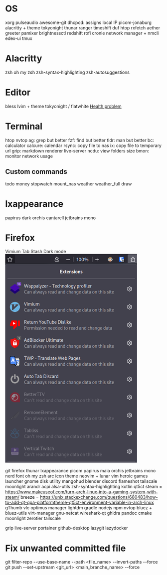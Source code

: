 # OS

xorg
pulseaudio
awesome-git
dhcpcd: assigns local IP
picom-jonaburg
alacritty + theme tokyonight
thunar
ranger
timeshift
duf
htop
rxfetch
aether greeter
pamixer
brightnessctl
redshift
rofi
cronie
network manager + nmcli
edex-ui
tmux

# Alacritty

zsh
oh my zsh
zsh-syntax-highlighting
zsh-autosuggestions

# Editor

bless
lvim + theme tokyonight / flatwhite
[Health problem](https://github.com/ekickx/clipboard-image.nvim/pull/48)

# Terminal

htop
nvtop
ag: grep but better
fzf: find but better
tldr: man but better
bc: calculator
calcure: calendar
rsync: copy file to nas
ix: copy file to temporary url
grip: markdown renderer
live-server
ncdu: view folders size
bmon: monitor network usage

## Custom commands

todo
money
stopwatch
mount_nas
weather
weather_full
draw

# lxappearance

papirus dark
orchis
cantarell
jetbrains mono

# Firefox

Vimium
Tab Stash
Dark mode
![](img/2023-09-05-17-01-51.png)





git
firefox
thunar
lxappearance
picom
papirus maia
orchis
jetbrains mono nerd font
oh my zsh
arc icon theme
neovim + lunar vim
heroic games launcher
gnome disk utility
mangohud
blender
discord
flameshot
tailscale
moonlight
arandr
acpi
alsa-utils
zsh-syntax-highlighting
kotlin
qt5ct
steam = https://www.makeuseof.com/turn-arch-linux-into-a-gaming-system-with-steam/
breeze = https://unix.stackexchange.com/questions/680483/how-to-add-qt-qpa-platformtheme-qt5ct-environment-variable-in-arch-linux
gThumb
vlc
optimus manager
lightdm
gradle
nodejs
npm
nvtop
bluez + bluez-utils
virt-manager
gnu-netcat
wireshark-qt
ghidra
pandoc
cmake
moonlight
zerotier
tailscale

grip
live-server
portainer
github-desktop
lazygit
lazydocker



# Fix unwanted committed file

git filter-repo --use-base-name --path <file_name> --invert-paths --force
git push --set-upstream <git_url> <main_branche_name> --force
